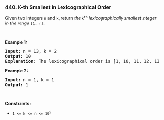 <h3 align="left"> 440. K-th Smallest in Lexicographical Order</h3>
<div><p>Given two integers <code>n</code> and <code>k</code>, return <em>the</em> <code>k<sup>th</sup></code> <em>lexicographically smallest integer in the range</em> <code>[1, n]</code>.</p>

<p>&nbsp;</p>
<p><strong>Example 1:</strong></p>

<pre><strong>Input:</strong> n = 13, k = 2
<strong>Output:</strong> 10
<strong>Explanation:</strong> The lexicographical order is [1, 10, 11, 12, 13, 2, 3, 4, 5, 6, 7, 8, 9], so the second smallest number is 10.
</pre>

<p><strong>Example 2:</strong></p>

<pre><strong>Input:</strong> n = 1, k = 1
<strong>Output:</strong> 1
</pre>

<p>&nbsp;</p>
<p><strong>Constraints:</strong></p>

<ul>
	<li><code>1 &lt;= k &lt;= n &lt;= 10<sup>9</sup></code></li>
</ul>
</div>